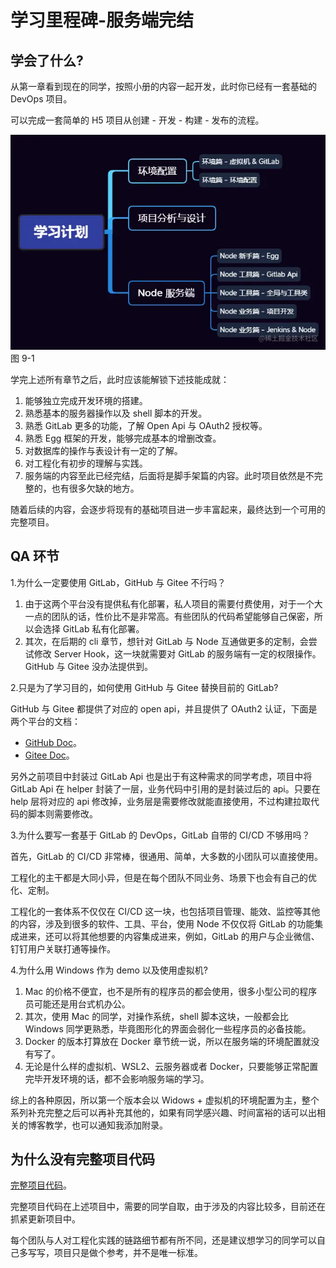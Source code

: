 # 学习里程碑-服务端完结

## 学会了什么?

从第一章看到现在的同学，按照小册的内容一起开发，此时你已经有一套基础的 DevOps 项目。

可以完成一套简单的 H5 项目从创建 - 开发 - 构建 - 发布的流程。

<div class="image-container">
    <img src="./docs/nodeDevops/images/94.png" alt="图片9-1" title="图片9-1" >
    <span class="image-title">图 9-1 </span>
</div>

学完上述所有章节之后，此时应该能解锁下述技能成就：

1. 能够独立完成开发环境的搭建。
2. 熟悉基本的服务器操作以及 shell 脚本的开发。
3. 熟悉 GitLab 更多的功能，了解 Open Api 与 OAuth2 授权等。
4. 熟悉 Egg 框架的开发，能够完成基本的增删改查。
5. 对数据库的操作与表设计有一定的了解。
6. 对工程化有初步的理解与实践。
7. 服务端的内容至此已经完结，后面将是脚手架篇的内容。此时项目依然是不完整的，也有很多欠缺的地方。

随着后续的内容，会逐步将现有的基础项目进一步丰富起来，最终达到一个可用的完整项目。

## QA 环节

1.为什么一定要使用 GitLab，GitHub 与 Gitee 不行吗？

1. 由于这两个平台没有提供私有化部署，私人项目的需要付费使用，对于一个大一点的团队的话，性价比不是非常高。有些团队的代码希望能够自己保密，所以会选择 GitLab 私有化部署。
2. 其次，在后期的 cli 章节，想针对 GitLab 与 Node 互通做更多的定制，会尝试修改 Server Hook，这一块就需要对 GitLab 的服务端有一定的权限操作。GitHub 与 Gitee 没办法提供到。

2.只是为了学习目的，如何使用 GitHub 与 Gitee 替换目前的 GitLab?

GitHub 与 Gitee 都提供了对应的 open api，并且提供了 OAuth2 认证，下面是两个平台的文档：

* [GitHub Doc](https://docs.github.com/en/rest)。
* [Gitee Doc](https://gitee.com/api/v5/swagger#/getV5ReposOwnerRepoStargazers?ex=no)。

另外之前项目中封装过 GitLab Api 也是出于有这种需求的同学考虑，项目中将 GitLab Api 在 helper 封装了一层，业务代码中引用的是封装过后的 api。只要在 help 层将对应的 api 修改掉，业务层是需要修改就能直接使用，不过构建拉取代码的脚本则需要修改。

3.为什么要写一套基于 GitLab 的 DevOps，GitLab 自带的 CI/CD 不够用吗？

首先，GitLab 的 CI/CD 非常棒，很通用、简单，大多数的小团队可以直接使用。

工程化的主干都是大同小异，但是在每个团队不同业务、场景下也会有自己的优化、定制。

工程化的一套体系不仅仅在 CI/CD 这一块，也包括项目管理、能效、监控等其他的内容，涉及到很多的软件、工具、平台，使用 Node 不仅仅将 GitLab 的功能集成进来，还可以将其他想要的内容集成进来，例如，GitLab 的用户与企业微信、钉钉用户关联打通等操作。

4.为什么用 Windows 作为 demo 以及使用虚拟机?

1. Mac 的价格不便宜，也不是所有的程序员的都会使用，很多小型公司的程序员可能还是用台式机办公。
2. 其次，使用 Mac 的同学，对操作系统，shell 脚本这块，一般都会比 Windows 同学更熟悉，毕竟图形化的界面会弱化一些程序员的必备技能。
3. Docker 的版本打算放在 Docker 章节统一说，所以在服务端的环境配置就没有写了。
4. 无论是什么样的虚拟机、WSL2、云服务器或者 Docker，只要能够正常配置完毕开发环境的话，都不会影响服务端的学习。

综上的各种原因，所以第一个版本会以 Widows + 虚拟机的环境配置为主，整个系列补充完整之后可以再补充其他的，如果有同学感兴趣、时间富裕的话可以出相关的博客教学，也可以通知我添加附录。

## 为什么没有完整项目代码

[完整项目代码](https://github.com/Cookieboty/devops-demo)。

完整项目代码在上述项目中，需要的同学自取，由于涉及的内容比较多，目前还在抓紧更新项目中。

每个团队与人对工程化实践的链路细节都有所不同，还是建议想学习的同学可以自己多写写，项目只是做个参考，并不是唯一标准。